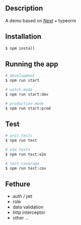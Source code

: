 ## Description

A demo based on [Nest](https://github.com/nestjs/nest) + typeorm

## Installation

```bash
$ npm install
```

## Running the app

```bash
# development
$ npm run start

# watch mode
$ npm run start:dev

# production mode
$ npm run start:prod
```

## Test

```bash
# unit tests
$ npm run test

# e2e tests
$ npm run test:e2e

# test coverage
$ npm run test:cov
```

## Fethure

- auth / jwt
- role
- data validation
- http interceptor
- other ...
